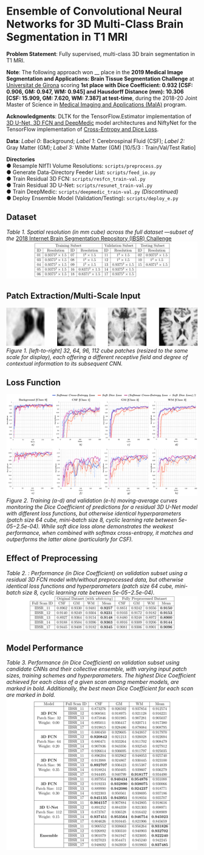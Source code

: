 # Ensemble of Convolutional Neural Networks for 3D Multi-Class Brain Segmentation in T1 MRI

**Problem Statement**: Fully supervised, multi-class 3D brain segmentation in T1 MRI. 

**Note**: The following approach won __ place in the **2019 Medical Image Segmentation and Applications: Brain Tissue Segmentation Challenge** at [Universitat de Girona](https://www.udg.edu) scoring **1st place with Dice Coefficient: 0.932 [CSF: 0.906, GM: 0.947, WM: 0.945] and Hausdorff Distance (mm): 10.306 [CSF: 15.909, GM: 7.620, WM: 7.387] at test-time**, during the 2018-20 Joint Master of Science in [Medical Imaging and Applications (MaIA)](https://maiamaster.udg.edu) program.  

**Acknowledgments**: DLTK for the TensorFlow.Estimator implementation of [3D U-Net, 3D FCN and DeepMedic](https://github.com/DLTK/models) model architectures and NiftyNet for the  TensorFlow implementation of [Cross-Entropy and Dice Loss](https://github.com/NifTK/NiftyNet/blob/dev/niftynet/layer/loss_segmentation.py).
 
**Data**: *Label 0*: Background; *Label 1*: Cerebrospinal Fluid (CSF); *Label 2:* Gray Matter (GM); *Label 3:* White Matter (GM) [10/5/3 : Train/Val/Test Ratio]
 
 
**Directories**  
  ● Resample NIfTI Volume Resolutions: `scripts/preprocess.py`  
  ● Generate Data-Directory Feeder List: `scripts/feed_io.py`  
  ● Train Residual 3D FCN: `scripts/resfcn_train-val.py`  
  ● Train Residual 3D U-Net: `scripts/resunet_train-val.py`  
  ● Train DeepMedic: `scripts/deepmedic_train-val.py` *(Discontinued)*  
  ● Deploy Ensemble Model (Validation/Testing): `scripts/deploy_e.py` 

  
## Dataset  

*Table 1. Spatial resolution (in mm cube) across the full dataset —subset of the* [2018 Internet Brain Segmentation Repository (IBSR) Challenge](https://www.nitrc.org/projects/ibsr) 
![Dataset](reports/images/dataset.png)
   
     
## Patch Extraction/Multi-Scale Input  

![Patch](reports/images/patch.png)*Figure 1.  [left-to-right] 32, 64, 96, 112 cube patches (resized to the same scale for display), each
offering a different receptive field and degree of contextual information to its subsequent CNN.* 

    
## Loss Function 

![Loss Function](reports/images/loss.png)*Figure 2.  Training (a-d) and validation (e-h) moving-average curves monitoring the Dice
Coefficient of predictions for a residual 3D U-Net model with different loss functions, but otherwise identical hyperparameters (patch size 64 cube, mini-batch size 8, cyclic learning rate between 5e-05−2.5e-04). While soft dice loss alone demonstrates the weakest performance, when combined with softmax cross-entropy, it matches and outperforms the latter alone (particularly for CSF).*  
 

## Effect of Preprocessing 

*Table 2.  : Performance (in Dice Coefficient) on validation subset using a residual 3D FCN model with/without preprocessed data, but otherwise identical loss functions and hyperparameters (patch size 64 cube, mini-batch size 8, cyclic learning rate between 5e-05−2.5e-04).*
![Preprocessing](reports/images/preprocess_results.png) 


## Model Performance  

*Table 3.  Performance (in Dice Coefficient) on validation subset using candidate CNNs and their collective ensemble, with varying input patch sizes, training schemes and hyperparameters. The highest Dice Coefficient achieved for each class of a given scan among member models, are marked in bold. Additionally, the best mean Dice Coefficient for each scan are marked in bold.*
![Performance](reports/images/model_results.png)


